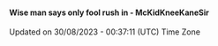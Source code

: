 #### Wise man says only fool rush in - McKidKneeKaneSir
Updated on 30/08/2023 - 00:37:11 (UTC) Time Zone
